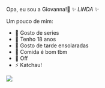 Opa, eu sou a Giovanna!👋
✨ _LINDA_ ✨

Um pouco de mim:

- 🔭 Gosto de series 
- 🌱 Tenho 18 anos
- 👯 Gosto de tarde ensolaradas 
- 🤔 Comida é bom tbm
- 💬 Off
- ⚡ Katchau!



![](https://media1.tenor.com/m/PFDEsjEuVV8AAAAd/jujutsu-kaisen-fushiguro-megumi.gif)
